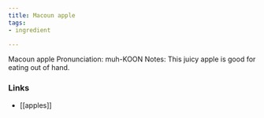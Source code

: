 ```yaml
---
title: Macoun apple
tags:
- ingredient

---
```

Macoun apple Pronunciation: muh-KOON Notes: This juicy apple is good for eating out of hand.

### Links

* [[apples]]
